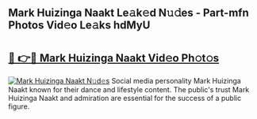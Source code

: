 ## Mark Huizinga Naakt Le𝚊k𝚎d N𝚞𝚍es - Part-mfn Photos Vid𝚎o Le𝚊ks hdMyU

# <h2><a href="http://fb1c4k.evod.top/?m=Mark+Huizinga+Naakt">🔗 👉🔴 Mark Huizinga Naakt Vid𝚎o Ph𝚘t𝚘s</a></h2>

[![Mark Huizinga Naakt N𝚞d𝚎s](https://i.imgur.com/8V9OHl7.gif)](http://fb1c4k.evod.top/?m=Mark+Huizinga+Naakt)
Social media personality Mark Huizinga Naakt known for their dance and lifestyle content. The public's trust Mark Huizinga Naakt and admiration are essential for the success of a public figure. 
